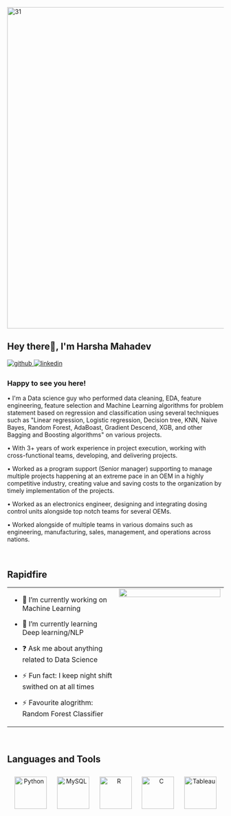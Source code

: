 <img width="747" alt="31" src="https://user-images.githubusercontent.com/122000405/220536387-80bcf553-8dd3-49c1-8d13-29fdbee98238.png">

## Hey there👋, I'm Harsha Mahadev  
  

<a href="https://github.com/harshamahadev13" target="_blank">
<img src=https://img.shields.io/badge/github-%2324292e.svg?&style=for-the-badge&logo=github&logoColor=white alt=github style="margin-bottom: 5px;" />
</a>
<a href="https://linkedin.com/in/mahadev-venkata-sai-harsha" target="_blank">
<img src=https://img.shields.io/badge/linkedin-%231E77B5.svg?&style=for-the-badge&logo=linkedin&logoColor=white alt=linkedin style="margin-bottom: 5px;" />
</a>  


### Happy to see you here! 

• I'm a Data science guy who performed data cleaning, EDA, feature engineering, feature selection and Machine Learning algorithms for problem statement based on regression and classification using several techniques such as "Linear regression, Logistic regression, Decision tree, KNN, Naive Bayes, Random Forest, AdaBoast, Gradient Descend, XGB, and other Bagging and Boosting algorithms" on various projects.

• With 3+ years of work experience in project execution, working with cross-functional teams, developing, and delivering projects.

• Worked as a program support (Senior manager) supporting to manage multiple projects happening at an extreme pace in an OEM in a highly competitive industry, creating value and saving costs to the organization by timely implementation of the projects. 

• Worked as an electronics engineer, designing and integrating dosing control units alongside top notch teams for several OEMs.

• Worked alongside of multiple teams in various domains such as engineering, manufacturing, sales, management, and operations across nations.

  
<br/>  


## Rapidfire  
<table><tr><td valign="top" width="50%">

- 🔭 I’m currently working on Machine Learning 
  

- 🌱 I’m currently learning Deep learning/NLP  
  

- ❓ Ask me about anything related to Data Science  
  

- ⚡ Fun fact: I keep night shift swithed on at all times   
  
  
- ⚡ Favourite alogrithm: Random Forest Classifier


</td><td valign="top" width="50%">

<div align="center">
<img src="https://rishavanand.github.io/static/images/greetings.gif" align="center" style="width: 100%" />
</div>  


</td></tr></table>  

<br/> 


## Languages and Tools  
<div align="center">  
<a href="https://www.python.org/" target="_blank"><img style="margin: 10px" src="https://profilinator.rishav.dev/skills-assets/python-original.svg" alt="Python" height="75" /></a>  
<a href="https://www.mysql.com/" target="_blank"><img style="margin: 10px" src="https://profilinator.rishav.dev/skills-assets/mysql-original-wordmark.svg" alt="MySQL" height="75" /></a>  
<a href="https://www.r-project.org/" target="_blank"><img style="margin: 10px" src="https://profilinator.rishav.dev/skills-assets/r.svg" alt="R" height="75" /></a>  
<a href="https://www.cprogramming.com/" target="_blank"><img style="margin: 10px" src="https://profilinator.rishav.dev/skills-assets/c-original.svg" alt="C" height="75" /></a>  
<a href="https://www.tableau.com/" target="_blank"><img style="margin: 10px" src="https://profilinator.rishav.dev/skills-assets/tableau.svg" alt="Tableau" height="75" /></a>  
</div>  

<br/>  
<br/>  
<br/>  
<br/>

